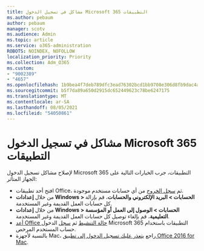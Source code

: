 ```yaml
---
title: مشاكل في تسجيل الدخول Microsoft 365 التطبيقات
ms.author: pebaum
author: pebaum
manager: scotv
ms.audience: Admin
ms.topic: article
ms.service: o365-administration
ROBOTS: NOINDEX, NOFOLLOW
localization_priority: Priority
ms.collection: Adm_O365
ms.custom:
- "9002389"
- "4657"
ms.openlocfilehash: 1b9bea4f7deb789dfc3ead76302bcd1bb9708e306d8fb9dac4a9e7b8631bf9ed
ms.sourcegitcommit: b5f7da89a650d2915dc652449623c78be6247175
ms.translationtype: MT
ms.contentlocale: ar-SA
ms.lasthandoff: 08/05/2021
ms.locfileid: "54050861"
---
```

# <a name="issues-signing-into-microsoft-365-apps"></a>مشاكل في تسجيل الدخول Microsoft 365 التطبيقات

لإصلاح مشاكل تسجيل الدخول Microsoft 365 التطبيقات، جرب الخيارات التالية على الجهاز المتأثر:

- افتح أحد تطبيقات Office، ثم [سجل الخروج](https://go.microsoft.com/fwlink/?linkid=2114082) من أي حسابات مستخدم موجودة.
- من خلال **إعدادات Windows > الحسابات > البريد الإلكتروني والحسابات**، قم بإزالة كل حسابات العمل القديمة وغير المستخدمة.
- من خلال **إعدادات Windows > الحسابات > الوصول إلى العمل أو المؤسسة التعليمية**، قم بإلغاء توصيل كل حسابات العمل القديمة وغير المستخدمة.
- [أعد Office حالة التنشيط](https://docs.microsoft.com/office365/troubleshoot/activation/reset-office-365-proplus-activation-state) ثم [سجل](https://support.office.com/article/sign-in-to-office-b9582171-fd1f-4284-9846-bdd72bb28426) الدخول Microsoft 365 التطبيقات باستخدام حساب المستخدم المرخص.
- بالنسبة لأجهزة Mac، راجع [يتعذر عليك تسجيل الدخول إلى تطبيق Office 2016 for Mac](https://docs.microsoft.com/office365/troubleshoot/authentication/sign-in-to-office-2016-for-mac-fail).
